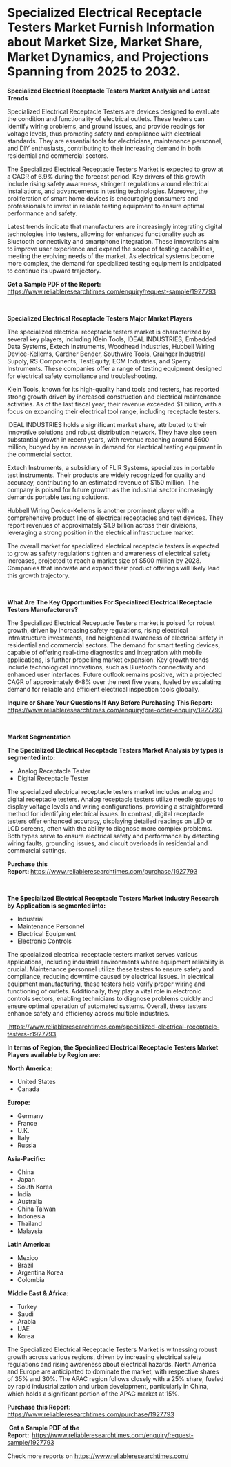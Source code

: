 <p><h1>Specialized Electrical Receptacle Testers Market Furnish Information about Market Size, Market Share, Market Dynamics, and Projections Spanning from 2025 to 2032.</h1></p><p><strong>Specialized Electrical Receptacle Testers Market Analysis and Latest Trends</strong></p>
<p><p>Specialized Electrical Receptacle Testers are devices designed to evaluate the condition and functionality of electrical outlets. These testers can identify wiring problems, and ground issues, and provide readings for voltage levels, thus promoting safety and compliance with electrical standards. They are essential tools for electricians, maintenance personnel, and DIY enthusiasts, contributing to their increasing demand in both residential and commercial sectors.</p><p>The Specialized Electrical Receptacle Testers Market is expected to grow at a CAGR of 6.9% during the forecast period. Key drivers of this growth include rising safety awareness, stringent regulations around electrical installations, and advancements in testing technologies. Moreover, the proliferation of smart home devices is encouraging consumers and professionals to invest in reliable testing equipment to ensure optimal performance and safety.</p><p>Latest trends indicate that manufacturers are increasingly integrating digital technologies into testers, allowing for enhanced functionality such as Bluetooth connectivity and smartphone integration. These innovations aim to improve user experience and expand the scope of testing capabilities, meeting the evolving needs of the market. As electrical systems become more complex, the demand for specialized testing equipment is anticipated to continue its upward trajectory.</p></p>
<p><strong>Get a Sample PDF of the Report:&nbsp;</strong> <a href="https://www.reliableresearchtimes.com/enquiry/request-sample/1927793?utm_campaign=2205&utm_medium=2&utm_source=Github&utm_content=ia&utm_term=28032025&utm_id=specialized-electrical-receptacle-testers">https://www.reliableresearchtimes.com/enquiry/request-sample/1927793</a></p>
<p>&nbsp;</p>
<p><strong>Specialized Electrical Receptacle Testers Major Market Players</strong></p>
<p><p>The specialized electrical receptacle testers market is characterized by several key players, including Klein Tools, IDEAL INDUSTRIES, Embedded Data Systems, Extech Instruments, Woodhead Industries, Hubbell Wiring Device-Kellems, Gardner Bender, Southwire Tools, Grainger Industrial Supply, RS Components, TestEquity, ECM Industries, and Sperry Instruments. These companies offer a range of testing equipment designed for electrical safety compliance and troubleshooting.</p><p>Klein Tools, known for its high-quality hand tools and testers, has reported strong growth driven by increased construction and electrical maintenance activities. As of the last fiscal year, their revenue exceeded $1 billion, with a focus on expanding their electrical tool range, including receptacle testers.</p><p>IDEAL INDUSTRIES holds a significant market share, attributed to their innovative solutions and robust distribution network. They have also seen substantial growth in recent years, with revenue reaching around $600 million, buoyed by an increase in demand for electrical testing equipment in the commercial sector.</p><p>Extech Instruments, a subsidiary of FLIR Systems, specializes in portable test instruments. Their products are widely recognized for quality and accuracy, contributing to an estimated revenue of $150 million. The company is poised for future growth as the industrial sector increasingly demands portable testing solutions.</p><p>Hubbell Wiring Device-Kellems is another prominent player with a comprehensive product line of electrical receptacles and test devices. They report revenues of approximately $1.9 billion across their divisions, leveraging a strong position in the electrical infrastructure market.</p><p>The overall market for specialized electrical receptacle testers is expected to grow as safety regulations tighten and awareness of electrical safety increases, projected to reach a market size of $500 million by 2028. Companies that innovate and expand their product offerings will likely lead this growth trajectory.</p></p>
<p>&nbsp;</p>
<p><strong>What Are The Key Opportunities For Specialized Electrical Receptacle Testers Manufacturers?</strong></p>
<p><p>The Specialized Electrical Receptacle Testers market is poised for robust growth, driven by increasing safety regulations, rising electrical infrastructure investments, and heightened awareness of electrical safety in residential and commercial sectors. The demand for smart testing devices, capable of offering real-time diagnostics and integration with mobile applications, is further propelling market expansion. Key growth trends include technological innovations, such as Bluetooth connectivity and enhanced user interfaces. Future outlook remains positive, with a projected CAGR of approximately 6-8% over the next five years, fueled by escalating demand for reliable and efficient electrical inspection tools globally.</p></p>
<p><strong>Inquire or Share Your Questions If Any Before Purchasing This Report:</strong> <a href="https://www.reliableresearchtimes.com/enquiry/pre-order-enquiry/1927793?utm_campaign=2205&utm_medium=2&utm_source=Github&utm_content=ia&utm_term=28032025&utm_id=specialized-electrical-receptacle-testers">https://www.reliableresearchtimes.com/enquiry/pre-order-enquiry/1927793</a></p>
<p>&nbsp;</p>
<p><strong>Market Segmentation</strong></p>
<p><strong>The Specialized Electrical Receptacle Testers Market Analysis by types is segmented into:</strong></p>
<p><ul><li>Analog Receptacle Tester</li><li>Digital Receptacle Tester</li></ul></p>
<p><p>The specialized electrical receptacle testers market includes analog and digital receptacle testers. Analog receptacle testers utilize needle gauges to display voltage levels and wiring configurations, providing a straightforward method for identifying electrical issues. In contrast, digital receptacle testers offer enhanced accuracy, displaying detailed readings on LED or LCD screens, often with the ability to diagnose more complex problems. Both types serve to ensure electrical safety and performance by detecting wiring faults, grounding issues, and circuit overloads in residential and commercial settings.</p></p>
<p><strong>Purchase this Report:&nbsp;</strong><a href="https://www.reliableresearchtimes.com/purchase/1927793?utm_campaign=2205&utm_medium=2&utm_source=Github&utm_content=ia&utm_term=28032025&utm_id=specialized-electrical-receptacle-testers">https://www.reliableresearchtimes.com/purchase/1927793</a></p>
<p>&nbsp;</p>
<p><strong>The Specialized Electrical Receptacle Testers Market Industry Research by Application is segmented into:</strong></p>
<p><ul><li>Industrial</li><li>Maintenance Personnel</li><li>Electrical Equipment</li><li>Electronic Controls</li></ul></p>
<p><p>The specialized electrical receptacle testers market serves various applications, including industrial environments where equipment reliability is crucial. Maintenance personnel utilize these testers to ensure safety and compliance, reducing downtime caused by electrical issues. In electrical equipment manufacturing, these testers help verify proper wiring and functioning of outlets. Additionally, they play a vital role in electronic controls sectors, enabling technicians to diagnose problems quickly and ensure optimal operation of automated systems. Overall, these testers enhance safety and efficiency across multiple industries.</p></p>
<p><a href="https://www.reliableresearchtimes.com/specialized-electrical-receptacle-testers-r1927793?utm_campaign=2205&utm_medium=2&utm_source=Github&utm_content=ia&utm_term=28032025&utm_id=specialized-electrical-receptacle-testers">&nbsp;https://www.reliableresearchtimes.com/specialized-electrical-receptacle-testers-r1927793</a></p>
<p><strong>In terms of Region, the Specialized Electrical Receptacle Testers Market Players available by Region are:</strong></p>
<p>
    <p> <strong> North America: </strong>
        <ul>
            <li>United States</li>
            <li>Canada</li>
        </ul>
        </p> 
    <p> <strong> Europe: </strong>
        <ul>
            <li>Germany</li>
            <li>France</li>
            <li>U.K.</li>
            <li>Italy</li>
            <li>Russia</li>
        </ul>
        </p> 
    <p> <strong> Asia-Pacific: </strong>
        <ul>
            <li>China</li>
            <li>Japan</li>
            <li>South Korea</li>
            <li>India</li>
            <li>Australia</li>
            <li>China Taiwan</li>
            <li>Indonesia</li>
            <li>Thailand</li>
            <li>Malaysia</li>
        </ul>
        </p> 
    <p> <strong> Latin America: </strong>
        <ul>
            <li>Mexico</li>
            <li>Brazil</li>
            <li>Argentina Korea</li>
            <li>Colombia</li>
        </ul>
        </p> 
    <p> <strong> Middle East & Africa: </strong>
        <ul>
            <li>Turkey</li>
            <li>Saudi</li>
            <li>Arabia</li>
            <li>UAE</li>
            <li>Korea</li>
        </ul>
    </p>
    </p>
<p><p>The Specialized Electrical Receptacle Testers Market is witnessing robust growth across various regions, driven by increasing electrical safety regulations and rising awareness about electrical hazards. North America and Europe are anticipated to dominate the market, with respective shares of 35% and 30%. The APAC region follows closely with a 25% share, fueled by rapid industrialization and urban development, particularly in China, which holds a significant portion of the APAC market at 15%.</p></p>
<p><strong>Purchase this Report: </strong><a href="https://www.reliableresearchtimes.com/purchase/1927793?utm_campaign=2205&utm_medium=2&utm_source=Github&utm_content=ia&utm_term=28032025&utm_id=specialized-electrical-receptacle-testers">https://www.reliableresearchtimes.com/purchase/1927793</a></p>
<p>&nbsp;<strong>Get a Sample PDF of the Report:&nbsp;&nbsp;</strong><a href="https://www.reliableresearchtimes.com/enquiry/request-sample/1927793?utm_campaign=2205&utm_medium=2&utm_source=Github&utm_content=ia&utm_term=28032025&utm_id=specialized-electrical-receptacle-testers">https://www.reliableresearchtimes.com/enquiry/request-sample/1927793</a></p>
<p><strong></strong></p>
<p>Check more reports on <a href="https://www.reliableresearchtimes.com/?utm_campaign=2205&utm_medium=2&utm_source=Github&utm_content=ia&utm_term=28032025&utm_id=specialized-electrical-receptacle-testers">https://www.reliableresearchtimes.com/</a></p>